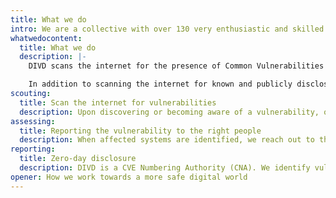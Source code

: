 ```yaml
---
title: What we do
intro: We are a collective with over 130 very enthusiastic and skilled people who are passionate about security & cyber. We work voluntarily to make the digital world a little safer every day.
whatwedocontent:
  title: What we do
  description: |-
    DIVD scans the internet for the presence of Common Vulnerabilities and Exposures (CVEs), which is a list of publicly disclosed [security vulnerabilities](https://www.divd.nl/why-our-work-matters/). When we find vulnerable URLs, we send the owners of the website or system a notification email. This email includes information about the vulnerability that was found, where it was found, and what steps to take to mitigate the risk of exploitation.

    In addition to scanning the internet for known and publicly disclosed security vulnerabilities, we also actively search for and discover new vulnerabilities (zero-day vulnerabilities). These are typically unknown to the public and no patch or fix exists for them yet. We share this information with the (software) vendor or owner so they can design a solution. Furthermore, when we detect instances of compromised credentials, we take swift action by alerting affected individuals via email and urging them to immediately change their passwords or take other necessary steps.
scouting:
  title: Scan the internet for vulnerabilities
  description: Upon discovering or becoming aware of a vulnerability, our CSIRT team conducts an internet scan to identify the systems that are affected.
assessing:
  title: Reporting the vulnerability to the right people
  description: When affected systems are identified, we reach out to the owners of these systems. The email we send provides them with information about the vulnerability and suggests measures to resolve or lessen its impact.
reporting:
  title: Zero-day disclosure
  description: DIVD is a CVE Numbering Authority (CNA). We identify vulnerabilities and assign unique identifiers (CVEs). Furthermore, we help security researchers engage with vendors to disclose vulnerabilities.
opener: How we work towards a more safe digital world
---
```


